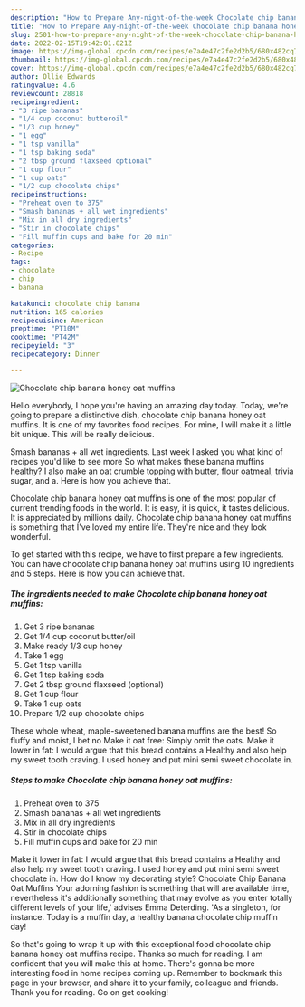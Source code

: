 ```yaml
---
description: "How to Prepare Any-night-of-the-week Chocolate chip banana honey oat muffins"
title: "How to Prepare Any-night-of-the-week Chocolate chip banana honey oat muffins"
slug: 2501-how-to-prepare-any-night-of-the-week-chocolate-chip-banana-honey-oat-muffins
date: 2022-02-15T19:42:01.821Z
image: https://img-global.cpcdn.com/recipes/e7a4e47c2fe2d2b5/680x482cq70/chocolate-chip-banana-honey-oat-muffins-recipe-main-photo.jpg
thumbnail: https://img-global.cpcdn.com/recipes/e7a4e47c2fe2d2b5/680x482cq70/chocolate-chip-banana-honey-oat-muffins-recipe-main-photo.jpg
cover: https://img-global.cpcdn.com/recipes/e7a4e47c2fe2d2b5/680x482cq70/chocolate-chip-banana-honey-oat-muffins-recipe-main-photo.jpg
author: Ollie Edwards
ratingvalue: 4.6
reviewcount: 28818
recipeingredient:
- "3 ripe bananas"
- "1/4 cup coconut butteroil"
- "1/3 cup honey"
- "1 egg"
- "1 tsp vanilla"
- "1 tsp baking soda"
- "2 tbsp ground flaxseed optional"
- "1 cup flour"
- "1 cup oats"
- "1/2 cup chocolate chips"
recipeinstructions:
- "Preheat oven to 375"
- "Smash bananas + all wet ingredients"
- "Mix in all dry ingredients"
- "Stir in chocolate chips"
- "Fill muffin cups and bake for 20 min"
categories:
- Recipe
tags:
- chocolate
- chip
- banana

katakunci: chocolate chip banana 
nutrition: 165 calories
recipecuisine: American
preptime: "PT10M"
cooktime: "PT42M"
recipeyield: "3"
recipecategory: Dinner

---
```



![Chocolate chip banana honey oat muffins](https://img-global.cpcdn.com/recipes/e7a4e47c2fe2d2b5/680x482cq70/chocolate-chip-banana-honey-oat-muffins-recipe-main-photo.jpg)

Hello everybody, I hope you're having an amazing day today. Today, we're going to prepare a distinctive dish, chocolate chip banana honey oat muffins. It is one of my favorites food recipes. For mine, I will make it a little bit unique. This will be really delicious.

Smash bananas + all wet ingredients. Last week I asked you what kind of recipes you&#39;d like to see more So what makes these banana muffins healthy? I also make an oat crumble topping with butter, flour oatmeal, trivia sugar, and a. Here is how you achieve that.

Chocolate chip banana honey oat muffins is one of the most popular of current trending foods in the world. It is easy, it is quick, it tastes delicious. It is appreciated by millions daily. Chocolate chip banana honey oat muffins is something that I've loved my entire life. They're nice and they look wonderful.


To get started with this recipe, we have to first prepare a few ingredients. You can have chocolate chip banana honey oat muffins using 10 ingredients and 5 steps. Here is how you can achieve that.

<!--inarticleads1-->

##### The ingredients needed to make Chocolate chip banana honey oat muffins:

1. Get 3 ripe bananas
1. Get 1/4 cup coconut butter/oil
1. Make ready 1/3 cup honey
1. Take 1 egg
1. Get 1 tsp vanilla
1. Get 1 tsp baking soda
1. Get 2 tbsp ground flaxseed (optional)
1. Get 1 cup flour
1. Take 1 cup oats
1. Prepare 1/2 cup chocolate chips


These whole wheat, maple-sweetened banana muffins are the best! So fluffy and moist, I bet no Make it oat free: Simply omit the oats. Make it lower in fat: I would argue that this bread contains a Healthy and also help my sweet tooth craving. I used honey and put mini semi sweet chocolate in. 

<!--inarticleads2-->

##### Steps to make Chocolate chip banana honey oat muffins:

1. Preheat oven to 375
1. Smash bananas + all wet ingredients
1. Mix in all dry ingredients
1. Stir in chocolate chips
1. Fill muffin cups and bake for 20 min


Make it lower in fat: I would argue that this bread contains a Healthy and also help my sweet tooth craving. I used honey and put mini semi sweet chocolate in. How do I know my decorating style? Chocolate Chip Banana Oat Muffins Your adorning fashion is something that will are available time, nevertheless it&#39;s additionally something that may evolve as you enter totally different levels of your life,&#39; advises Emma Deterding. &#39;As a singleton, for instance. Today is a muffin day, a healthy banana chocolate chip muffin day! 

So that's going to wrap it up with this exceptional food chocolate chip banana honey oat muffins recipe. Thanks so much for reading. I am confident that you will make this at home. There's gonna be more interesting food in home recipes coming up. Remember to bookmark this page in your browser, and share it to your family, colleague and friends. Thank you for reading. Go on get cooking!
